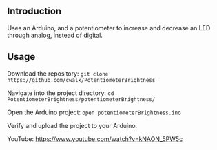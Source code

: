 ## Introduction

Uses an Arduino, and a potentiometer to increase and decrease an LED through analog, instead of digital.

## Usage

Download the repository: `git clone https://github.com/cwalk/PotentiometerBrightness`

Navigate into the project directory: `cd PotentiometerBrightness/potentiometerBrightness/`

Open the Arduino project: `open potentiometerBrightness.ino`

Verify and upload the project to your Arduino.

YouTube: https://www.youtube.com/watch?v=kNAON_5PW5c
